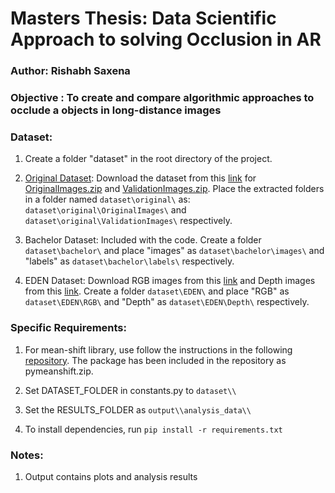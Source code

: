 # Masters Thesis: Data Scientific Approach to solving Occlusion in AR

### Author: Rishabh Saxena

### Objective : To create and compare algorithmic approaches to occlude a objects in long-distance images

### Dataset:

1. Create a folder "dataset" in the root directory of the project.

2. [Original Dataset](https://zenodo.org/record/2562396): Download the dataset from this [link](https://zenodo.org/record/2562396) for [OriginalImages.zip](https://zenodo.org/record/2562396/files/OriginalImages.zip?download=1) and [ValidationImages.zip](https://zenodo.org/record/2562396/files/ValidationImages.zip?download=1). Place the extracted folders in a folder named `dataset\original\` as: `dataset\original\OriginalImages\` and `dataset\original\ValidationImages\` respectively.

3. Bachelor Dataset: Included with the code. Create a folder `dataset\bachelor\` and place "images" as `dataset\bachelor\images\` and "labels" as `dataset\bachelor\labels\` respectively.

4. EDEN Dataset: Download RGB images from this [link](https://isis-data.science.uva.nl/hale/EDEN-samples/RGB.zip) and Depth images from this [link](https://isis-data.science.uva.nl/hale/EDEN-samples/Depth.zip). Create a folder `dataset\EDEN\` and place "RGB" as `dataset\EDEN\RGB\` and "Depth" as `dataset\EDEN\Depth\` respectively.

### Specific Requirements:

1. For mean-shift library, use follow the instructions in the following [repository](https://github.com/fjean/pymeanshift). The package has been included in the repository as pymeanshift.zip.

2. Set DATASET_FOLDER in constants.py to `dataset\\`

3. Set the RESULTS_FOLDER as `output\\analysis_data\\`

4. To install dependencies, run `pip install -r requirements.txt`

### Notes:

1. Output contains plots and analysis results
